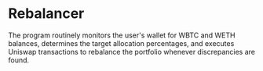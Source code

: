 # Rebalancer
The program routinely monitors the user's wallet for WBTC and WETH balances, determines the target allocation percentages, and executes Uniswap transactions to rebalance the portfolio whenever discrepancies are found.
